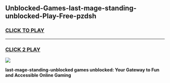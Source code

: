 
## Unblocked-Games-last-mage-standing-unblocked-Play-Free-pzdsh
<h3>
<a href="https://premium76.site?title=last-mage-standing-unblocked&ref=19M">CLICK TO PLAY</a></h3>
<hr>

<h3>
<a href="https://premium76.site?title=last-mage-standing-unblocked&ref=19M">CLICK 2 PLAY</a>
  
</h3>

<a href="https://premium76.site?title=last-mage-standing-unblocked&ref=19M"><img src="https://clearcache.store/games.png"></a>


**last-mage-standing-unblocked games unblocked: Your Gateway to Fun and Accessible Online Gaming**
